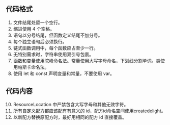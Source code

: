 ## 代码格式

1. 文件结尾处留一个空行。
2. 缩进使用 4 个空格。
3. 语句以分号结尾，但函数定义结尾不加分号。
4. 每个独立语句后必须换行。
5. 链式函数调用中，每个函数应占至少一行。
6. 无特别需求时，字符串使用双引号包裹。
7. 函数和变量使用驼峰命名法。常量使用大写字母命名，下划线分割单词。类使用帕斯卡命名法。
8. 使用 let 和 const 声明变量和常量，不要使用 var。

## 代码内容

10. ResourceLocation 中严禁包含大写字母和其他无效字符。
11. 所有自定义配方都应该配有有意义的 id，配方id命名空间使用createdelight。
12. 以新配方替换原配方时，最好用相同的配方 id 直接覆盖。
